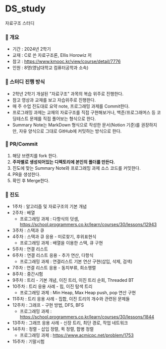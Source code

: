 # DS_study
자료구조 스터디

### 📌 개요

- 기간 : 2024년 2학기
- 교재 : C로 쓴 자료구조론, Ellis Horowiz 저
- 참고 : https://www.kmooc.kr/view/course/detail/7776
- 인원 : 8명(영남대학교 컴퓨터공학과 소속)


### 📌 스터디 진행 방식

- 2학년 2학기 개설된 "자료구조" 과목의 복습 위주로 진행한다.
- 참고 영상과 교재를 보고 자습위주로 진행한다.
- 매 주 수업 진도대로 요약 note, 프로그래밍 과제를 Commit한다.
- 프로그래밍 과제는 교재의 자료구조를 직접 구현해보거나, 백준/프로그래머스 등 코딩테스트 문제를 직접 풀어보는 형식으로 한다.
- Summary Note는 MarkDown 형식으로 작성한 문서(Notion 기준)를 권장하지만, 자유 양식으로 그대로 GitHub에 커밋하는 방식으로 한다.

### 📌 PR/Commit
1. 해당 브랜치를 fork 한다.
2. **주차별로 생성되어있는 디렉토리에 본인의 폴더를 만든다.**
4. 진도에 맞는 Summary Note와 프로그래밍 과제 소스 코드를 커밋한다.
5. PR을 생성한다.
6. 확인 후 Merge한다.

### 📌 진도

- 1주차 : 알고리즘 및 자료구조의 기본 개념
- 2주차 : 배열
  - 프로그래밍 과제 : 다항식의 덧셈, https://school.programmers.co.kr/learn/courses/30/lessons/12943
- 3주차 : 스택과 큐
- 4주차 : 스택과 큐 응용 - 미로찾기, 후위표현식
  - 프로그래밍 과제 : 배열을 이용한 스택, 큐 구현
- 5주차 : 연결 리스트
- 6주차 : 연결 리스트 응용 - 추가 연산, 다항식 
  - 프로그래밍 과제 : 연결리스트 기본 연산 구현(삽입, 삭제, 검색)
- 7주차 : 연결 리스트 응용 - 동치부류, 희소행렬
- 8주차 : 중간시험
- 9주차 : 트리 - 기본 개념, 이진 트리, 이진 트리 순회, Threaded BT
- 10주차 : 트리 응용 사례 - 힙, 이진 탐색 트리
  - 프로그래밍 과제 : Min Heap, Max Heap push, pop 연산 구현
- 11주차 : 트리 응용 사례 - 집합, 이진 트리의 개수와 관련된 문제들
- 12주차 : 그래프 - 구현 방법, DFS, BFS
  - 프로그래밍 과제 : https://school.programmers.co.kr/learn/courses/30/lessons/1844
- 13주차 : 그래프 응용 사례 - 신장 트리, 최단 경로, 작업 네트워크
- 14주차 : 정렬 - 삽입 정렬, 퀵 정렬, 합병 정렬
  - 프로그래밍 과제 : https://www.acmicpc.net/problem/1753
- 15주차 : 기말시험


